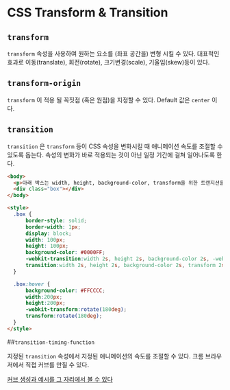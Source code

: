 # CSS Transform & Transition

## `transform` 

`transform` 속성을 사용하여 원하는 요소를 (좌표 공간을) 변형 시킬 수 있다. 대표적인 효과로 이동(translate), 회전(rotate), 크기변경(scale), 기울임(skew)등이 있다.



## `transform-origin`

`transform` 이 적용 될 꼭짓점 (혹은 원점)을 지정할 수 있다. Default 값은 `center` 이다.



## `transition`

`transition` 은 `transform` 등이 CSS 속성을 변화시킬 때 애니메이션 속도를 조절할 수 있도록 돕는다. 속성의 변화가 바로 적용되는 것이 아닌 일정 기간에 걸쳐 일어나도록 한다.

```html
<body>
  <p>아래 박스는 width, height, background-color, transform을 위한 트랜지션을 결합합니다. 박스 위에 마우스를 올려 속성들의 애니메이션을 보세요.</p>
  <div class="box"></div>
</body>

<style>
  .box {
      border-style: solid;
      border-width: 1px;
      display: block;
      width: 100px;
      height: 100px;
      background-color: #0000FF;
      -webkit-transition:width 2s, height 2s, background-color 2s, -webkit-transform 2s;
      transition:width 2s, height 2s, background-color 2s, transform 2s;
  }

  .box:hover {
      background-color: #FFCCCC;
      width:200px;
      height:200px;
      -webkit-transform:rotate(180deg);
      transform:rotate(180deg);
  }
</style>
```



##`transition-timing-function`

지정된 `transition` 속성에서 지정된 애니메이션의 속도를 조절할 수 있다. 크롬 브라우저에서 직접 커브를 만질 수 있다.

[커브 생성과 예시를 그 자리에서 볼 수 있다](https://matthewlein.com/tools/ceaser)


